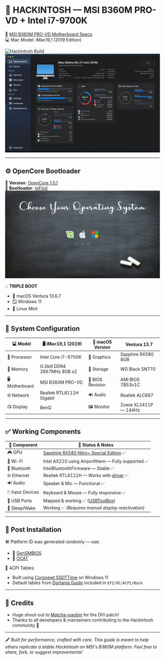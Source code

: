 # 🍎 HACKINTOSH — MSI B360M PRO-VD + Intel i7-9700K  
🎯 [MSI B360M PRO-VD Motherboard Specs](https://www.msi.com/Motherboard/B360M-PRO-VD/Specification)  
💻 Mac Model: iMac19,1 (2019 Edition)  

![Hackintosh Build](https://github.com/GUNNERSx/HACKINTOSH-MSI-B360M_DVI_UHD630_i7-9700K/blob/main/Pic.jpg)  
![Specs](https://github.com/GUNNERSx/HACKINTOSH-MSI-B360M_DVI_UHD630_i7-9700K/blob/main/specs.jpg)  

---

## ⚙️ OpenCore Bootloader  

🔧 **Version**: [OpenCore 1.0.1](https://github.com/acidanthera/OpenCorePkg/releases)  
🚀 **Bootloader**: [reFind](https://www.rodsbooks.com/refind/)  
![reFind Boot Manager](https://github.com/GUNNERSx/HACKINTOSH-MSI-B360M_DVI_UHD630_i7-9700K/blob/main/reFind.jpg)  

💡 **TRIPLE BOOT**  
- 🍏 macOS Ventura 13.6.7  
- 🪟 Windows 11  
- 🐧 Linux Mint  

---

## 🧬 System Configuration  

| 💻 **Model**     | 🖥️ iMac19,1 (2019)         | 🧩 **macOS Version** | Ventura 13.7           |
|------------------|-----------------------------|----------------------|-------------------------|
| 🧠 Processor      | Intel Core i7-9700K          | 🎨 Graphics           | Sapphire RX580 8GB      |
| 🧵 Memory         | G.Skill DDR4 2667MHz 8GB x2 | 💾 Storage            | WD Black SN770          |
| 🖥️ Motherboard    | MSI B360M PRO-VD             | 🧬 BIOS Revision       | AMI BIOS 7B53v1C        |
| 🌐 Network        | Realtek RTL8111H Gigabit     | 🔊 Audio              | Realtek ALC887          |
| 📺 Display        | BenQ                         | 🖼️ Monitor            | Zowie XL2411P — 144Hz   |

---

## ✅ Working Components  

| 🔧 **Component**       | 📝 **Status & Notes**                                                                |
|------------------------|--------------------------------------------------------------------------------------|
| 🎮 GPU                | [Sapphire RX580 Nitro+ Special Edition](https://www.techpowerup.com/gpu-specs/sapphire-nitro-rx-580-special-edition.b4912) ✅ |
| 📶 Wi-Fi              | Intel AX210 using AirportItlwm — Fully supported ✅                                   |
| 📡 Bluetooth          | IntelBluetoothFirmware — Stable ✅                                                   |
| 🌐 Ethernet           | Realtek RTL8111H — Works with [driver](https://github.com/Mieze/RTL8111_driver_for_OS_X) ✅ |
| 🔊 Audio              | Speaker & Mic — Functional ✅                                                        |
| 🖱️ Input Devices      | Keyboard & Mouse — Fully responsive ✅                                                |
| 🔌 USB Ports          | Mapped & working ✅ ([USBToolBox](https://github.com/USBToolBox/tool))               |
| 🌙 Sleep/Wake         | Working ✅ *(Requires manual display reactivation)*                                  |

---

## 🧱 Post Installation  

🛠️ Platform ID was generated randomly — use:  
- 🔧 [GenSMBIOS](https://github.com/corpnewt/GenSMBIOS)  
- 🧰 [OCAT](https://github.com/ic005k/OCAuxiliaryTools/releases)  

🧬 ACPI Tables:  
- Built using [Corpnewt SSDTTime](https://github.com/corpnewt/SSDTTime) on Windows 11  
- Default tables from [Dortania Guide](https://dortania.github.io/OpenCore-Install-Guide/config.plist/coffee-lake.html#acpi) included in `EFI/OC/ACPI/Back`

---

## 🙌 Credits  

- Huge shout-out to [Matcha-xiaobin](https://github.com/Matcha-xiaobin/EFI-B360m_d2v_OpenCore_dvi_uhd630) for the DVI patch!  
- Thanks to all developers & maintainers contributing to the Hackintosh community 🎉  

---

🖋️ _Built for performance, crafted with care. This guide is meant to help others replicate a stable Hackintosh on MSI's B360M platform. Feel free to share, fork, or suggest improvements!_
